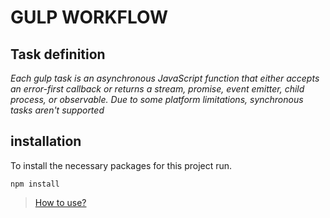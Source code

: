 # GULP WORKFLOW

## Task definition

*Each gulp task is an asynchronous JavaScript
function that either accepts an error-first
callback or returns a stream, promise, event
emitter, child process, or observable. Due to
some platform limitations, synchronous tasks
aren't supported*

## installation

To install the necessary packages for this project run.

```
npm install
````


> [How to use?](https://gulpjs.com/docs/en/getting-started/quick-start)